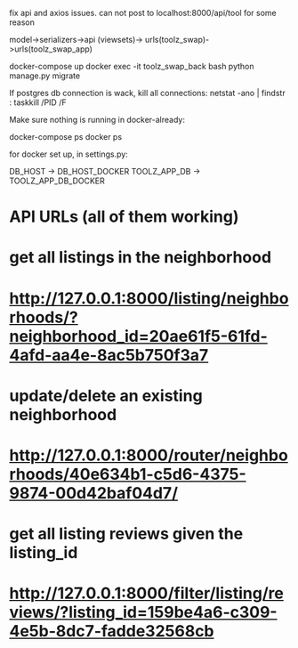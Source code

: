 fix api and axios issues. can not post to localhost:8000/api/tool for some reason

model->serializers->api (viewsets)-> urls(toolz_swap)->urls(toolz_swap_app)

docker-compose up
docker exec -it toolz_swap_back bash
python manage.py migrate




If postgres db connection is wack, kill all connections:
netstat -ano | findstr :<PORT>
taskkill /PID <PID> /F

Make sure nothing is running in docker-already:

docker-compose ps
docker ps

for docker set up, in settings.py:

DB_HOST -> DB_HOST_DOCKER
TOOLZ_APP_DB -> TOOLZ_APP_DB_DOCKER


# API URLs (all of them working)

# get all listings in the neighborhood
# http://127.0.0.1:8000/listing/neighborhoods/?neighborhood_id=20ae61f5-61fd-4afd-aa4e-8ac5b750f3a7

# update/delete an existing neighborhood
# http://127.0.0.1:8000/router/neighborhoods/40e634b1-c5d6-4375-9874-00d42baf04d7/

# get all listing reviews given the listing_id
# http://127.0.0.1:8000/filter/listing/reviews/?listing_id=159be4a6-c309-4e5b-8dc7-fadde32568cb